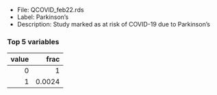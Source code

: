 

* File: QCOVID_feb22.rds
* Label: Parkinson’s
* Description: Study marked as at risk of COVID-19 due to Parkinson’s

### Top 5 variables
|   value |   frac |
|--------:|-------:|
|       0 | 1      |
|       1 | 0.0024 |
        